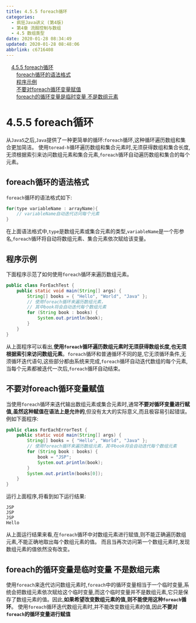 ```yaml
---
title: 4.5.5 foreach循环
categories: 
  - 疯狂Java讲义 (第4版)
  - 第4章 流酲控制与数组
  - 4.5 数组类型
date: 2020-01-28 08:34:49
updated: 2020-01-28 08:48:06
abbrlink: c6716408
---
```

<div id='my_toc'><a href="/JavaReadingNotes/c6716408/#4-5-5-foreach循环" class="header_1">4.5.5 foreach循环</a>&nbsp;<br><a href="/JavaReadingNotes/c6716408/#foreach循环的语法格式" class="header_2">foreach循环的语法格式</a>&nbsp;<br><a href="/JavaReadingNotes/c6716408/#程序示例" class="header_2">程序示例</a>&nbsp;<br><a href="/JavaReadingNotes/c6716408/#不要对foreach循环变量赋值" class="header_2">不要对foreach循环变量赋值</a>&nbsp;<br><a href="/JavaReadingNotes/c6716408/#foreach的循环变量是临时变量-不是数组元素" class="header_2">foreach的循环变量是临时变量 不是数组元素</a>&nbsp;<br></div>
<style>.header_1{margin-left: 1em;}.header_2{margin-left: 2em;}.header_3{margin-left: 3em;}.header_4{margin-left: 4em;}.header_5{margin-left: 5em;}.header_6{margin-left: 6em;}</style>
<!--more-->
<script>if (navigator.platform.search('arm')==-1){document.getElementById('my_toc').style.display = 'none';}var e,p = document.getElementsByTagName('p');while (p.length>0) {e = p[0];e.parentElement.removeChild(e);}</script>

<!--end-->
# 4.5.5 foreach循环
从`Java5`之后,`Java`提供了一种更简单的循环:`foreach`循环,这种循环遍历数组和集合更加简洁。
使用`toread-h`循环遍历数组和集合元素时,无须获得数组和集合长度,无须根据索引来访问数组元素和集合元素,`foreach`循环自动遍历数组和集合的每个元素。
## foreach循环的语法格式
`foreach`循环的语法格式如下:
```java
for(type variableName : arrayName){
    // variableName自动迭代访问每个元素
}
```
在上面语法格式中,`type`是数组元素或集合元素的类型,`variableName`是一个形参名,`foreach`循环将自动将数组元素、集合元素依次赋给该变量。
## 程序示例
下面程序示范了如何使用`foreach`循环来遍历数组元素。
```java
public class ForEachTest {
    public static void main(String[] args) {
        String[] books = { "Hello", "World", "Java" };
        // 使用foreach循环来遍历数组元素，
        // 其中book将会自动迭代每个数组元素
        for (String book : books) {
            System.out.println(book);
        }
    }
}
```
从上面程序可以看出,**使用`foreach`循环遍历数组元素时无须获得数组长度,也无须根据索引来访问数组元素**。`foreach`循环和普通循环不同的是,它无须循环条件,无须循环迭代语句,这些部分都由系统来完成,`foreach`循环自动迭代数组的每个元素,当每个元素都被迭代一次后,`foreach`循环自动结束。
## 不要对foreach循环变量赋值
当使用`foreach`循环来迭代输出数组元素或集合元素时,通常**不要对循环变量进行赋值,虽然这种赋值在语法上是允许的**,但没有太大的实际意义,而且极容易引起错误。
例如下面程序:
```java
public class ForEachErrorTest {
    public static void main(String[] args) {
        String[] books = { "Hello", "World", "Java" };
        // 使用foreach循环来遍历数组元素，其中book将会自动迭代每个数组元素
        for (String book : books) {
            book = "JSP";
            System.out.println(book);
        }
        System.out.println(books[0]);
    }
}
```
运行上面程序,将看到如下运行结果:
```
JSP
JSP
JSP
Hello
```
从上面运行结果来看,在`foreach`循环中对数组元素进行赋值,则不能正确遍历数组元素,不能正确地取出每个数组元素的值。
而且当再次访问第一个数组元素时,发现数组元素的值依然没有改变。
## foreach的循环变量是临时变量 不是数组元素
使用`foreach`来迭代访问数组元素时,`foreach`中的循环变量相当于一个临时变量,系统会把数组元素依次赋给这个临时变量,而这个临时变量并不是数组元素,它只是保存了数组元素的值。因此,**如果希望改变数组元素的值,则不能使用这种`foreach`循环**。
使用`foreach`循环迭代数组元素时,并不能改变数组元素的值,因此**不要对`foreach`的循环变量进行赋值**

